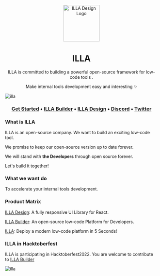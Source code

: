 <div align="center">
    <img alt="ILLA Design Logo" width="120px" height="120px" src="https://github.com/illa-family/.github/blob/main/assets/images/ILLALogo.svg"/>
</div>

<h1 align="center">ILLA</h1>

<p align="center">ILLA is committed to building a powerful open-source framework for low-code tools . </p>
<p align="center"> Make internal tools development easy and interesting ✨ </p>

![illa](https://github.com/illa-family/.github/blob/main/assets/images/github-builder-cover-2.png)

<h3 align="center">
  <b><a href="https://www.illacloud.com/docs/overview">Get Started</a></b>
  •
  <a href="https://github.com/illa-family/illa-builder">ILLA Builder</a>
  •
  <a href="https://github.com/illa-family/illa-design">ILLA Design</a>
  •
  <a href="https://discord.gg/zKf3WKCufR">Discord</a>
  •
  <a href="https://twitter.com/illafamily">Twitter</a>
  </h3>


### What is ILLA

ILLA is an open-source company. We want to build an exciting low-code tool.

We promise to keep our open-source version up to date forever.

We will stand with **the Developers** through open source forever. 

Let's build it together!



### What we want do

To accelerate your internal tools development.



### Product Matrix

[ILLA Design](https://github.com/illa-family/illa-design): A fully responsive UI Library for React.

[ILLA Builder](https://github.com/illa-family/illa-builder): An open-source low-code Platform for Developers.

[ILLA](https://github.com/illa-family/illa): Deploy a modern low-code platform in 5 Seconds!



### ILLA in Hacktoberfest
ILLA is participating in Hacktoberfest2022. You are welcome to contribute to [ILLA Builder](https://github.com/illa-family/illa-builder)


![illa](https://github.com/illa-family/.github/blob/main/assets/images/Hacktoberfest%202022%20-%20Brand%20Guidelines.png)
